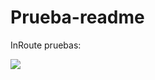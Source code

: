 # Prueba-readme

InRoute pruebas:

![](https://encrypted-tbn0.gstatic.com/images?q=tbn:ANd9GcTNl06ivieWG7nEMsjDsydvF9B4EEAcLPEjw5RAqJV_LF1reAo6pbNgPmKDeyy82pMxrnk&usqp=CAU)
